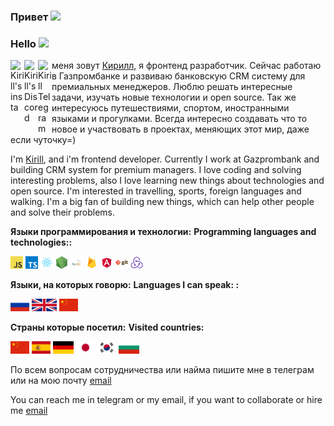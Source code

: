 ### Привет <img src="https://media.giphy.com/media/hvRJCLFzcasrR4ia7z/giphy.gif" width="25px">
### Hello <img src="https://media.giphy.com/media/hvRJCLFzcasrR4ia7z/giphy.gif" width="25px">

<a href="https://www.instagram.com/kirill_pavlovskii15/">
  <img align="left" alt="Kirill's insta" width="22px" src="https://raw.githubusercontent.com/hussainweb/hussainweb/main/icons/instagram.png" />
</a>
<a href="https://discord.gg/kirill15#8962">
  <img align="left" alt="Kirill's Discord" width="22px" src="https://raw.githubusercontent.com/peterthehan/peterthehan/master/assets/discord.svg" />
</a>
<a href="https://t.me/stevenPav">
  <img align="left" alt="Kirill Telegram" width="22px" src="https://user-images.githubusercontent.com/49933115/139837223-bf23d3a9-4638-4e17-994a-ac8678d5f517.png" />
</a>

меня зовут [Кирилл](https://www.kirill-pavlovskii.ru/), я фронтенд разработчик. Сейчас работаю в Газпромбанке и развиваю банковскую CRM систему для премиальных менеджеров. Люблю решать интересные задачи, изучать новые технологии и open source. Так же интересуюсь путешествиями, спортом, иностранными языками и прогулками. Всегда интересно создавать что то новое и участвовать в проектах, меняющих этот мир, даже если чуточку=)

I'm [Kirill](https://www.kirill-pavlovskii.ru/), and i'm frontend developer. Currently I work at Gazprombank and building CRM system for premium managers. I love coding and solving interesting problems, also I love learning new things about technologies and open source. I'm interested in travelling, sports, foreign languages and walking. I'm  a big fan of building new things, which can help other people and solve their problems.
 
 **Языки программирования и технологии:**
 **Programming languages and technologies::**

<code><img height="20" src="https://raw.githubusercontent.com/github/explore/80688e429a7d4ef2fca1e82350fe8e3517d3494d/topics/javascript/javascript.png"></code>
<code><img height="20" src="https://raw.githubusercontent.com/github/explore/80688e429a7d4ef2fca1e82350fe8e3517d3494d/topics/typescript/typescript.png"></code>
<code><img height="20" src="https://raw.githubusercontent.com/github/explore/80688e429a7d4ef2fca1e82350fe8e3517d3494d/topics/react/react.png"></code>
<code><img height="20" src="https://raw.githubusercontent.com/github/explore/80688e429a7d4ef2fca1e82350fe8e3517d3494d/topics/nodejs/nodejs.png"></code>
<code><img height="20" src="https://raw.githubusercontent.com/github/explore/80688e429a7d4ef2fca1e82350fe8e3517d3494d/topics/mysql/mysql.png"></code>
<code><img height="20" src="https://raw.githubusercontent.com/github/explore/80688e429a7d4ef2fca1e82350fe8e3517d3494d/topics/firebase/firebase.png"></code>
<code><img height="20" src="https://raw.githubusercontent.com/github/explore/80688e429a7d4ef2fca1e82350fe8e3517d3494d/topics/angular/angular.png"></code>
<code><img height="20" src="https://raw.githubusercontent.com/github/explore/80688e429a7d4ef2fca1e82350fe8e3517d3494d/topics/git/git.png"></code>
<code><img height="20" src="https://raw.githubusercontent.com/github/explore/80688e429a7d4ef2fca1e82350fe8e3517d3494d/topics/redux/redux.png"></code>

 **Языки, на которых говорю:**
 **Languages I can speak: :**
 
<code><img height="20" src="https://github.com/hampusborgos/country-flags/blob/main/svg/ru.svg"></code>
<code><img height="20" src="https://github.com/hampusborgos/country-flags/blob/main/svg/gb.svg"></code>
<code><img height="20" src="https://github.com/hampusborgos/country-flags/blob/main/svg/cn.svg"></code>

 **Страны которые посетил:**
 **Visited countries:**
 
<code><img height="20" src="https://github.com/hampusborgos/country-flags/blob/main/svg/cn.svg"></code>
<code><img height="20" src="https://github.com/hampusborgos/country-flags/blob/main/svg/es.svg"></code>
<code><img height="20" src="https://github.com/hampusborgos/country-flags/blob/main/svg/de.svg"></code>
<code><img height="20" src="https://github.com/hampusborgos/country-flags/blob/main/svg/jp.svg"></code>
<code><img height="20" src="https://github.com/hampusborgos/country-flags/blob/main/svg/kr.svg"></code>
<code><img height="20" src="https://github.com/hampusborgos/country-flags/blob/main/svg/bg.svg"></code>

По всем вопросам сотрудничества или найма пишите мне в телеграм или на мою почту [email](mailto:kirill-pavlovskij@rambler.ru)

You can reach me in telegram or my email, if you want to collaborate or hire me [email](mailto:kirill-pavlovskij@rambler.ru)
